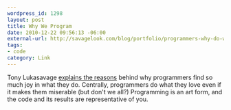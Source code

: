```yaml
--- 
wordpress_id: 1298
layout: post
title: Why We Program
date: 2010-12-22 09:56:13 -06:00
external-url: http://savagelook.com/blog/portfolio/programmers-why-do-we-do-it
tags:
- code
category: Link
---
```

Tony Lukasavage <a href="http://savagelook.com/blog/portfolio/programmers-why-do-we-do-it">explains the reasons</a> behind why programmers find so much joy in what they do. Centrally, programmers do what they love even if it makes them miserable (but don't we all?) Programming is an art form, and the code and its results are representative of you.
